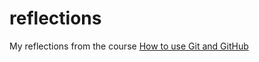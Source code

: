 # reflections 
My reflections from the course [How to use Git and GitHub](https://www.udacity.com/course/how-to-use-git-and-github--ud775)
